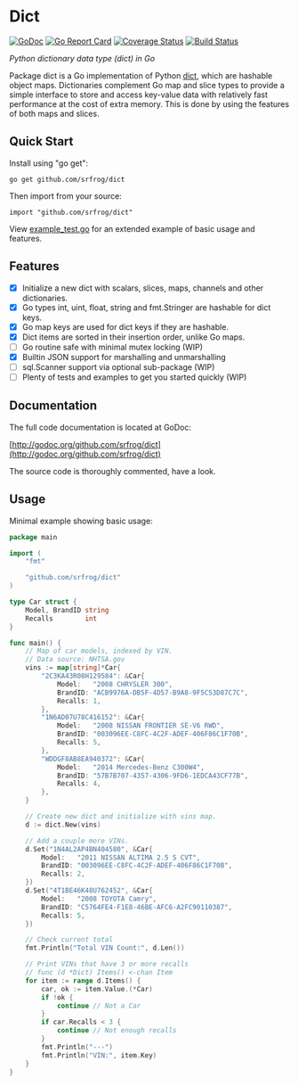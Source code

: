 # Dict
[![GoDoc](https://godoc.org/github.com/srfrog/dict?status.svg)](https://godoc.org/github.com/srfrog/dict)
[![Go Report Card](https://goreportcard.com/badge/github.com/srfrog/dict?svg=1)](https://goreportcard.com/report/github.com/srfrog/dict)
[![Coverage Status](https://coveralls.io/repos/github/srfrog/dict/badge.svg?branch=master)](https://coveralls.io/github/srfrog/dict?branch=master)
[![Build Status](https://travis-ci.com/srfrog/dict.svg?branch=master)](https://travis-ci.com/srfrog/dict)

*Python dictionary data type (dict) in Go*

Package dict is a Go implementation of Python [dict][1], which are hashable object maps.
Dictionaries complement Go map and slice types to provide a simple interface to
store and access key-value data with relatively fast performance at the cost of extra
memory. This is done by using the features of both maps and slices.

## Quick Start

Install using "go get":

	go get github.com/srfrog/dict

Then import from your source:

	import "github.com/srfrog/dict"

View [example_test.go][2] for an extended example of basic usage and features.

## Features

- [x] Initialize a new dict with scalars, slices, maps, channels and other dictionaries.
- [x] Go types int, uint, float, string and fmt.Stringer are hashable for dict keys.
- [x] Go map keys are used for dict keys if they are hashable.
- [x] Dict items are sorted in their insertion order, unlike Go maps.
- [ ] Go routine safe with minimal mutex locking (WIP)
- [x] Builtin JSON support for marshalling and unmarshalling
- [ ] sql.Scanner support via optional sub-package (WIP)
- [ ] Plenty of tests and examples to get you started quickly (WIP)

## Documentation

The full code documentation is located at GoDoc:

[http://godoc.org/github.com/srfrog/dict](http://godoc.org/github.com/srfrog/dict)

The source code is thoroughly commented, have a look.

## Usage

Minimal example showing basic usage:

```go
package main

import (
	"fmt"

	"github.com/srfrog/dict"
)

type Car struct {
	Model, BrandID string
	Recalls        int
}

func main() {
	// Map of car models, indexed by VIN.
	// Data source: NHTSA.gov
	vins := map[string]*Car{
		"2C3KA43R08H129584": &Car{
			Model:   "2008 CHRYSLER 300",
			BrandID: "ACB9976A-DB5F-4D57-B9A8-9F5C53D87C7C",
			Recalls: 1,
		},
		"1N6AD07U78C416152": &Car{
			Model:   "2008 NISSAN FRONTIER SE-V6 RWD",
			BrandID: "003096EE-C8FC-4C2F-ADEF-406F86C1F70B",
			Recalls: 5,
		},
		"WDDGF8AB8EA940372": &Car{
			Model:   "2014 Mercedes-Benz C300W4",
			BrandID: "57B7B707-4357-4306-9FD6-1EDCA43CF77B",
			Recalls: 4,
		},
	}

	// Create new dict and initialize with vins map.
	d := dict.New(vins)

	// Add a couple more VINs.
	d.Set("1N4AL2AP4BN404580", &Car{
		Model:   "2011 NISSAN ALTIMA 2.5 S CVT",
		BrandID: "003096EE-C8FC-4C2F-ADEF-406F86C1F70B",
		Recalls: 2,
	})
	d.Set("4T1BE46K48U762452", &Car{
		Model:   "2008 TOYOTA Camry",
		BrandID: "C5764FE4-F1E8-46BE-AFC6-A2FC90110387",
		Recalls: 5,
	})

	// Check current total
	fmt.Println("Total VIN Count:", d.Len())

	// Print VINs that have 3 or more recalls
	// func (d *Dict) Items() <-chan Item
	for item := range d.Items() {
		car, ok := item.Value.(*Car)
		if !ok {
			continue // Not a Car
		}
		if car.Recalls < 3 {
			continue // Not enough recalls
		}
		fmt.Println("---")
		fmt.Println("VIN:", item.Key)
	}
}

```

[1]: https://docs.python.org/3.7/library/stdtypes.html#dict
[2]: https://github.com/srfrog/dict/blob/master/example_test.go
